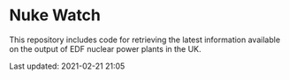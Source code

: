 # Nuke Watch

This repository includes code for retrieving the latest information available on the output of EDF nuclear power plants in the UK.

Last updated: 2021-02-21 21:05